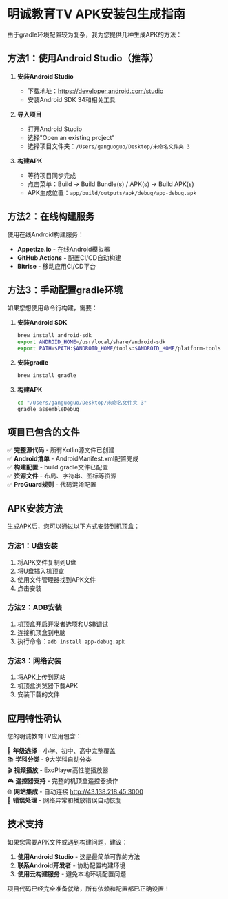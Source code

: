 # 明诚教育TV APK安装包生成指南

由于gradle环境配置较为复杂，我为您提供几种生成APK的方法：

## 方法1：使用Android Studio（推荐）

1. **安装Android Studio**
   - 下载地址：https://developer.android.com/studio
   - 安装Android SDK 34和相关工具

2. **导入项目**
   - 打开Android Studio
   - 选择"Open an existing project"
   - 选择项目文件夹：`/Users/ganguoguo/Desktop/未命名文件夹 3`

3. **构建APK**
   - 等待项目同步完成
   - 点击菜单：Build → Build Bundle(s) / APK(s) → Build APK(s)
   - APK生成位置：`app/build/outputs/apk/debug/app-debug.apk`

## 方法2：在线构建服务

使用在线Android构建服务：
- **Appetize.io** - 在线Android模拟器
- **GitHub Actions** - 配置CI/CD自动构建
- **Bitrise** - 移动应用CI/CD平台

## 方法3：手动配置gradle环境

如果您想使用命令行构建，需要：

1. **安装Android SDK**
   ```bash
   brew install android-sdk
   export ANDROID_HOME=/usr/local/share/android-sdk
   export PATH=$PATH:$ANDROID_HOME/tools:$ANDROID_HOME/platform-tools
   ```

2. **安装gradle**
   ```bash
   brew install gradle
   ```

3. **构建APK**
   ```bash
   cd "/Users/ganguoguo/Desktop/未命名文件夹 3"
   gradle assembleDebug
   ```

## 项目已包含的文件

✅ **完整源代码** - 所有Kotlin源文件已创建  
✅ **Android清单** - AndroidManifest.xml配置完成  
✅ **构建配置** - build.gradle文件已配置  
✅ **资源文件** - 布局、字符串、图标等资源  
✅ **ProGuard规则** - 代码混淆配置  

## APK安装方法

生成APK后，您可以通过以下方式安装到机顶盒：

### 方法1：U盘安装
1. 将APK文件复制到U盘
2. 将U盘插入机顶盒
3. 使用文件管理器找到APK文件
4. 点击安装

### 方法2：ADB安装
1. 机顶盒开启开发者选项和USB调试
2. 连接机顶盒到电脑
3. 执行命令：`adb install app-debug.apk`

### 方法3：网络安装
1. 将APK上传到网站
2. 机顶盒浏览器下载APK
3. 安装下载的文件

## 应用特性确认

您的明诚教育TV应用包含：

🎯 **年级选择** - 小学、初中、高中完整覆盖  
📚 **学科分类** - 9大学科自动分类  
🎬 **视频播放** - ExoPlayer高性能播放器  
🎮 **遥控器支持** - 完整的机顶盒遥控器操作  
🌐 **网站集成** - 自动连接 http://43.138.218.45:3000  
🔧 **错误处理** - 网络异常和播放错误自动恢复  

## 技术支持

如果您需要APK文件或遇到构建问题，建议：

1. **使用Android Studio** - 这是最简单可靠的方法
2. **联系Android开发者** - 协助配置构建环境
3. **使用云构建服务** - 避免本地环境配置问题

项目代码已经完全准备就绪，所有依赖和配置都已正确设置！
